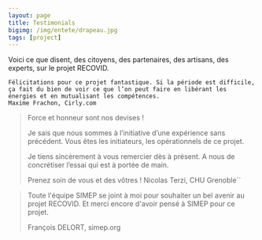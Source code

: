 ```yaml
---
layout: page
title: Testimonials
bigimg: /img/entete/drapeau.jpg
tags: [project]
---
```


Voici ce que disent, des citoyens, des partenaires, des artisans, des experts, sur le projet RECOVID.

~~~
Félicitations pour ce projet fantastique. Si la période est difficile, ça fait du bien de voir ce que l’on peut faire en libérant les énergies et en mutualisant les compétences.
Maxime Frachon, Cirly.com
~~~


> Force et honneur sont nos devises !
>
> Je sais que nous sommes à l’initiative d’une expérience sans précédent.
> Vous êtes les initiateurs, les opérationnels de ce projet.
>
> Je tiens sincèrement à vous remercier dès à présent.
> A nous de concrétiser l’essai qui est à portée de main.
>
> Prenez soin de vous et des vôtres !
> Nicolas Terzi, CHU Grenoble``


> Toute l'équipe SIMEP se joint à moi pour souhaiter un bel avenir au projet RECOVID.
> Et merci encore d'avoir pensé à SIMEP pour ce projet.
>
> François DELORT, simep.org
